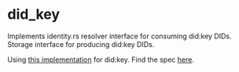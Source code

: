 # did_key

Implements identity.rs resolver interface for consuming did:key DIDs.
Storage interface for producing did:key DIDs.

Using [this implementation](https://github.com/decentralized-identity/did-key.rs) for did:key.
Find the spec [here](https://w3c-ccg.github.io/did-method-key/).
